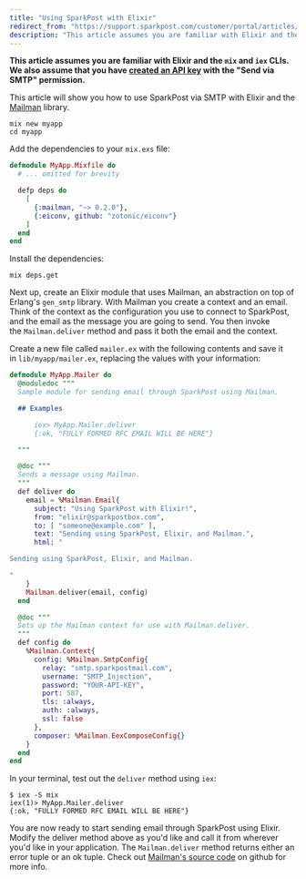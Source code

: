 ```yaml
---
title: "Using SparkPost with Elixir"
redirect_from: "https://support.sparkpost.com/customer/portal/articles/2278407-using-sparkpost-with-elixir"
description: "This article assumes you are familiar with Elixir and the mix and iex CL Is We also assume that you have created an API key with the Send via SMTP permission This article will show you how to use Spark Post via SMTP with Elixir and the Mailman library mix..."
---
```


**This article assumes you are familiar with Elixir and the `mix` and `iex` CLIs. We also assume that you have [created an API key](https://support.sparkpost.com/customer/portal/articles/1933377-create-api-keys) with the "Send via SMTP" permission.** 

This article will show you how to use SparkPost via SMTP with Elixir and the [Mailman](https://github.com/kamilc/mailman) library.

```
mix new myapp
cd myapp
```

Add the dependencies to your `mix.exs` file:

```elixir
defmodule MyApp.Mixfile do
  # ... omitted for brevity

  defp deps do
    [
      {:mailman, "~> 0.2.0"},
      {:eiconv, github: "zotonic/eiconv"}
    ]
  end
end
```

Install the dependencies:

```
mix deps.get
```

Next up, create an Elixir module that uses Mailman, an abstraction on top of Erlang's `gen_smtp` library. With Mailman you create a context and an email. Think of the context as the configuration you use to connect to SparkPost, and the email as the message you are going to send. You then invoke the `Mailman.deliver` method and pass it both the email and the context.

Create a new file called `mailer.ex` with the following contents and save it in `lib/myapp/mailer.ex`, replacing the values with your information:  

```elixir
defmodule MyApp.Mailer do
  @moduledoc """
  Sample module for sending email through SparkPost using Mailman.

  ## Examples

      iex> MyApp.Mailer.deliver
      {:ok, "FULLY FORMED RFC EMAIL WILL BE HERE"}

  """

  @doc """
  Sends a message using Mailman.
  """
  def deliver do
    email = %Mailman.Email{
      subject: "Using SparkPost with Elixir!",
      from: "elixir@sparkpostbox.com",
      to: [ "someone@example.com" ],
      text: "Sending using SparkPost, Elixir, and Mailman.",
      html: "

Sending using SparkPost, Elixir, and Mailman.

"
    }
    Mailman.deliver(email, config)
  end

  @doc """
  Sets up the Mailman context for use with Mailman.deliver.
  """
  def config do
    %Mailman.Context{
      config: %Mailman.SmtpConfig{
        relay: "smtp.sparkpostmail.com",
        username: "SMTP_Injection",
        password: "YOUR-API-KEY",
        port: 587,
        tls: :always,
        auth: :always,
        ssl: false
      },
      composer: %Mailman.EexComposeConfig{}
    }
  end
end
```

In your terminal, test out the `deliver` method using `iex`:

```
$ iex -S mix
iex(1)> MyApp.Mailer.deliver
{:ok, "FULLY FORMED RFC EMAIL WILL BE HERE"}
```

You are now ready to start sending email through SparkPost using Elixir. Modify the deliver method above as you'd like and call it from wherever you'd like in your application. The `Mailman.deliver` method returns either an error tuple or an ok tuple. Check out [Mailman's source code](https://github.com/kamilc/mailman/blob/master/lib/mailman/external_smtp_adapter.ex#L20) on github for more info.